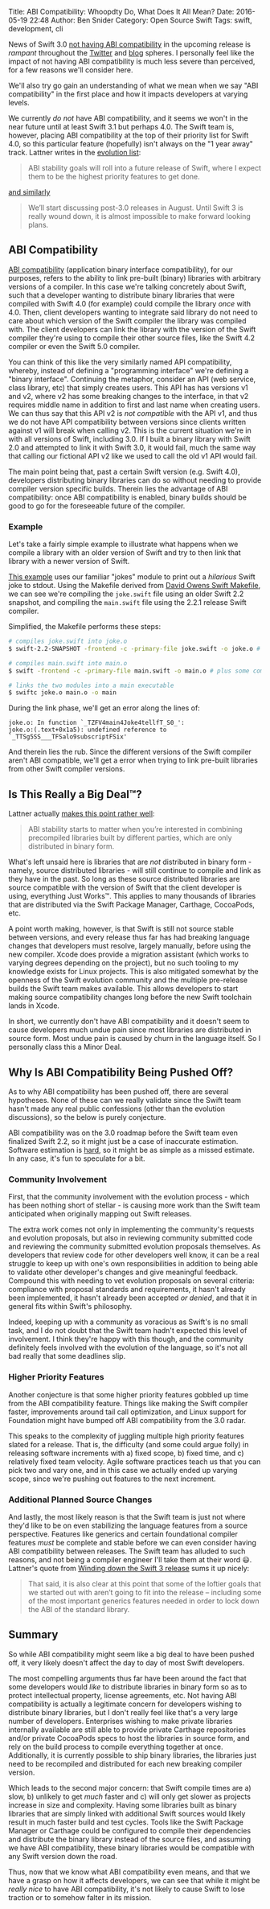Title: ABI Compatibility: Whoopdty Do, What Does It All Mean?
Date: 2016-05-19 22:48
Author: Ben Snider
Category: Open Source Swift
Tags: swift, development, cli

News of Swift 3.0 [not having ABI compatibility](http://thread.gmane.org/gmane.comp.lang.swift.evolution/17276) in the upcoming release is *rampant* throughout the [Twitter](https://twitter.com/sandofsky/status/732246903530758144) and [blog](http://ericasadun.com/2016/05/17/more-about-the-swift-abi-postponement-the-laws-of-abi-changes/) spheres. I personally feel like the impact of not having ABI compatibility is much less severe than perceived, for a few reasons we'll consider here.

We'll also try go gain an understanding of what we mean when we say "ABI compatibility" in the first place and how it impacts developers at varying levels.

We currently *do not* have ABI compatibility, and it seems we won't in the near future until at least Swift 3.1 but perhaps 4.0. The Swift team is, however, placing ABI compatibility at the top of their priority list for Swift 4.0, so this particular feature (hopefully) isn't always on the "1 year away" track. Lattner writes in the [evolution list](http://thread.gmane.org/gmane.comp.lang.swift.evolution/17276):

> ABI stability goals will roll into a future release of Swift, where I expect them to be the highest priority features to get done.

[and similarly](http://thread.gmane.org/gmane.comp.lang.swift.evolution/17276/focus=17334)

> We’ll start discussing post-3.0 releases in August.  Until Swift 3 is really wound down, it is almost
impossible to make forward looking plans.

## ABI Compatibility

[ABI compatibility](https://en.wikipedia.org/wiki/Application_binary_interface) (application binary interface compatibility), for our purposes, refers to the ability to link pre-built (binary) libraries with arbitrary versions of a compiler. In this case we're talking concretely about Swift, such that a developer wanting to distribute binary libraries that were compiled with Swift 4.0 (for example) could compile the library *once* with 4.0. Then, client developers wanting to integrate said library do not need to care about which version of the Swift compiler the library was compiled with. The client developers can link the library with the version of the Swift compiler they're using to compile their other source files, like the Swift 4.2 compiler or even the Swift 5.0 compiler.

You can think of this like the very similarly named API compatibility, whereby, instead of defining a "programming interface" we're defining a "binary interface". Continuing the metaphor, consider an API (web service, class library, etc) that simply creates users. This API has has versions v1 and v2, where v2 has some breaking changes to the interface, in that v2 requires middle name in addition to first and last name when creating users. We can thus say that this API v2 is *not compatible* with the API v1, and thus we do not have API compatibility between versions since clients written against v1 will break when calling v2. This is the current situation we're in with all versions of Swift, including 3.0. If I built a binary library with Swift 2.0 and attempted to link it with Swift 3.0, it would fail, much the same way that calling our fictional API v2 like we used to call the old v1 API would fail.

The main point being that, past a certain Swift version (e.g. Swift 4.0), developers distributing binary libraries can do so without needing to provide compiler version specific builds. Therein lies the advantage of ABI compatibility: once ABI compatibility is enabled, binary builds should be good to go for the foreseeable future of the compiler.

### Example

Let's take a fairly simple example to illustrate what happens when we compile a library with an older version of Swift and try to then link that library with a newer version of Swift.

[This example](https://github.com/stupergenius/Bens-Log/tree/master/blog-projects/abi_compat) uses our familiar "jokes" module to print out a *hilarious* Swift joke to stdout. Using the Makefile derived from [David Owens Swift Makefile](http://owensd.io/blog/swift-makefiles---take-2/), we can see we're compiling the `joke.swift` file using an older Swift 2.2 snapshot, and compiling the `main.swift` file using the 2.2.1 release Swift compiler.

Simplified, the Makefile performs these steps:

```bash
# compiles joke.swift into joke.o
$ swift-2.2-SNAPSHOT -frontend -c -primary-file joke.swift -o joke.o # plus some compiler options

# compiles main.swift into main.o
$ swift -frontend -c -primary-file main.swift -o main.o # plus some compiler options

# links the two modules into a main executable
$ swiftc joke.o main.o -o main
```

During the link phase, we'll get an error along the lines of:

```
joke.o: In function `_TZFV4main4Joke4tellfT_S0_':
joke.o:(.text+0x1a5): undefined reference to `_TTSg5SS___TFSalo9subscriptFSix'
```

And therein lies the rub. Since the different versions of the Swift compiler aren't ABI compatible, we'll get a error when trying to link pre-built libraries from other Swift compiler versions.

## Is This Really a Big Deal™?

Lattner actually [makes this point rather well](http://thread.gmane.org/gmane.comp.lang.swift.evolution/17276/focus=17334):

> ABI stability starts to matter when you’re interested in combining precompiled libraries built by
different parties, which are only distributed in binary form.

What's left unsaid here is libraries that are *not* distributed in binary form - namely, source distributed libraries - will still continue to compile and link as they have in the past. So long as these source distributed libraries are source compatible with the version of Swift that the client developer is using, everything Just Works™. This applies to many thousands of libraries that are distributed via the Swift Package Manager, Carthage, CocoaPods, etc.

A point worth making, however, is that Swift is still not source stable between versions, and every release thus far has had breaking language changes that developers must resolve, largely manually, before using the new compiler. Xcode does provide a migration assistant (which works to varying degrees depending on the project), but no such tooling to my knowledge exists for Linux projects. This is also mitigated somewhat by the openness of the Swift evolution community and the multiple pre-release builds the Swift team makes available. This allows developers to start making source compatibility changes long before the new Swift toolchain lands in Xcode.

In short, we currently don't have ABI compatibility and it doesn't seem to cause developers much undue pain since most libraries are distributed in source form. Most undue pain is caused by churn in the language itself. So I personally class this a Minor Deal.

## Why Is ABI Compatibility Being Pushed Off?

As to why ABI compatibility has been pushed off, there are several hypotheses. None of these can we really validate since the Swift team hasn't made any real public confessions (other than the evolution discussions), so the below is purely conjecture.

ABI compatibility was on the 3.0 roadmap before the Swift team even finalized Swift 2.2, so it might just be a case of inaccurate estimation. Software estimation is [hard](https://www.quora.com/Why-are-software-development-task-estimations-regularly-off-by-a-factor-of-2-3/answer/Michael-Wolfe?srid=xD3h), so it might be as simple as a missed estimate. In any case, it's fun to speculate for a bit.

### Community Involvement

First, that the community involvement with the evolution process - which has been nothing short of stellar - is causing more work than the Swift team anticipated when originally mapping out Swift releases.

The extra work comes not only in implementing the community's requests and evolution proposals, but also in reviewing community submitted code and reviewing the community submitted evolution proposals themselves. As developers that review code for other developers well know, it can be a real struggle to keep up with one's own responsibilities in addition to being able to validate other developer's changes and give meaningful feedback. Compound this with needing to vet evolution proposals on several criteria: compliance with proposal standards and requirements, it hasn't already been implemented, it hasn't already been accepted *or denied*, and that it in general fits within Swift's philosophy.

Indeed, keeping up with a community as voracious as Swift's is no small task, and I do not doubt that the Swift team hadn't expected this level of involvement. I think they're happy with this though, and the community definitely feels involved with the evolution of the language, so it's not all bad really that some deadlines slip.

### Higher Priority Features

Another conjecture is that some higher priority features gobbled up time from the ABI compatibility feature. Things like making the Swift compiler faster, improvements around tail call optimization, and Linux support for Foundation might have bumped off ABI compatibility from the 3.0 radar.

This speaks to the complexity of juggling multiple high priority features slated for a release. That is, the difficulty (and some could argue folly) in releasing software increments with a) fixed scope, b) fixed time, and c) relatively fixed team velocity. Agile software practices teach us that you can pick two and vary one, and in this case we actually ended up varying scope, since we're pushing out features to the next increment.

### Additional Planned Source Changes

And lastly, the most likely reason is that the Swift team is just not where they'd like to be on even stabilizing the language features from a source perspective. Features like generics and certain foundational compiler features *must* be complete and stable before we can even consider having ABI compatibility between releases. The Swift team has alluded to such reasons, and not being a compiler engineer I'll take them at their word 😃. Lattner's quote from [Winding down the Swift 3 release](http://thread.gmane.org/gmane.comp.lang.swift.evolution/17276) sums it up nicely:

> That said, it is also clear at this point that some of the loftier goals that we started out with aren’t going to fit into the release – including some of the most important generics features needed in order to lock down the ABI of the standard library.

## Summary

So while ABI compatibility might seem like a big deal to have been pushed off, it very likely doesn't affect the day to day of most Swift developers.

The most compelling arguments thus far have been around the fact that some developers would *like* to distribute libraries in binary form so as to protect intellectual property, license agreements, etc. Not having ABI compatibility is actually a legitimate concern for developers wishing to distribute binary libraries, but I don't really feel like that's a very large number of developers. Enterprises wishing to make private libraries internally available are still able to provide private Carthage repositories and/or private CocoaPods specs to host the libraries in source form, and rely on the build process to compile everything together at once. Additionally, it is currently possible to ship binary libraries, the libraries just need to be recompiled and distributed for each new breaking compiler version.

Which leads to the second major concern: that Swift compile times are a) slow, b) unlikely to get *much* faster and c) will only get slower as projects increase in size and complexity. Having some libraries built as binary libraries that are simply linked with additional Swift sources would likely result in much faster build and test cycles. Tools like the Swift Package Manager or Carthage could be configured to compile their dependencies and distribute the binary library instead of the source files, and assuming we have ABI compatibility, these binary libraries would be compatible with any Swift version down the road.

Thus, now that we know what ABI compatibility even means, and that we have a grasp on how it affects developers, we can see that while it might be *really nice* to have ABI compatibility, it's not likely to cause Swift to lose traction or to somehow falter in its mission.
